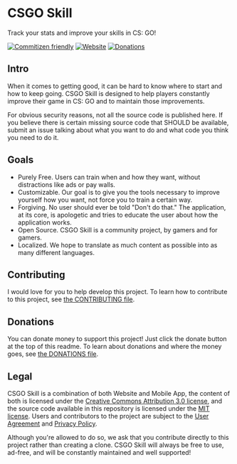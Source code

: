 # CSGO Skill
Track your stats and improve your skills in CS: GO!

[![Commitizen friendly](https://img.shields.io/badge/commitizen-friendly-blue.svg)](http://commitizen.github.io/cz-cli/)
[![Website](https://img.shields.io/website/http/www.csgo-skill.com.svg?label=csgo-skill.com)](http://www.csgo-skill.com)
[![Donations](https://yourdonation.rocks/images/badge.svg)](https://www.paypal.me/TheAlmic)

## Intro
When it comes to getting good, it can be hard to know where to start and how to keep going. CSGO Skill is designed to help players constantly improve their game in CS: GO and to maintain those improvements.

For obvious security reasons, not all the source code is published here. If you believe there is certain missing source code that SHOULD be available, submit an issue talking about what you want to do and what code you think you need to do it.

## Goals
- Purely Free. Users can train when and how they want, without distractions like ads or pay walls.
- Customizable. Our goal is to give you the tools necessary to improve yourself how you want, not force you to train a certain way.
- Forgiving. No user should ever be told "Don't do that." The application, at its core, is apologetic and tries to educate the user about how the application works.
- Open Source. CSGO Skill is a community project, by gamers and for gamers.
- Localized. We hope to translate as much content as possible into as many different languages.

## Contributing
I would love for you to help develop this project. To learn how to contribute to this project, see [the CONTRIBUTING file](CONTRIBUTING.md).

## Donations
You can donate money to support this project! Just click the donate button at the top of this readme. To learn about donations and where the money goes, see [the DONATIONS file](DONATIONS.md).

## Legal
CSGO Skill is a combination of both Website and Mobile App, the content of both is licensed under the [Creative Commons Attribution 3.0 license](http://creativecommons.org/licenses/by/3.0/us/deed.en_US), and the source code available in this repository is licensed under the [MIT license](http://opensource.org/licenses/mit-license.php). Users and contributors to the project are subject to the [User Agreement](TERMS.md) and [Privacy Policy](PRIVACY.md).

Although you're allowed to do so, we ask that you contribute directly to this project rather than creating a clone. CSGO Skill will always be free to use, ad-free, and will be constantly maintained and well supported!

